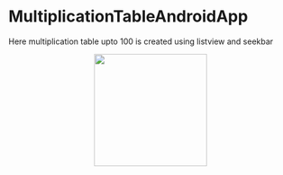 # MultiplicationTableAndroidApp
Here multiplication table upto 100 is created using listview and seekbar 

<p align="center">
    <img width="200" src="https://user-images.githubusercontent.com/89325376/214769148-3e928db8-7625-4797-9dfb-cfca93417b15.png">
</p>
